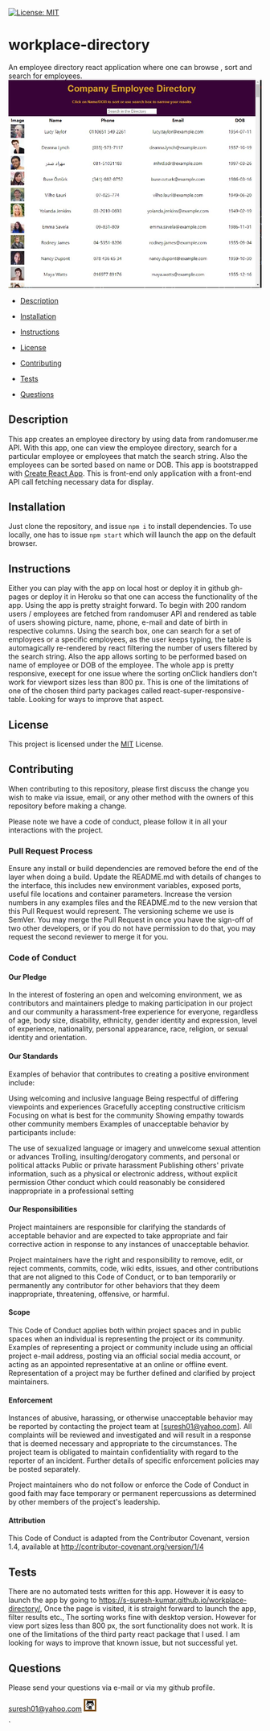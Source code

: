 [![License: MIT](https://img.shields.io/badge/License-MIT-yellow.svg)](https://opensource.org/licenses/MIT)
# workplace-directory 
An employee directory react application where one can browse , sort and search for employees.
[![Thumbnail](public/images/workplace-directory-thumbnail.JPG)](https://s-suresh-kumar.github.io/workplace-directory/)

 - [Description](#Description)

 - [Installation](#Installation)

 - [Instructions](#Instructions)

 - [License](#License)

 - [Contributing](#Contributing)

 - [Tests](#Tests)

 - [Questions](#Questions)

 ## Description

This app creates an employee directory by using data from randomuser.me API. With this app, one can view the employee directory, search for a particular employee or employees that match the search string. Also the employees can be sorted based on name or DOB. This app is bootstrapped with [Create React App](https://github.com/facebook/create-react-app). This is front-end only application with a front-end API call fetching necessary data for display. 

 ## Installation
Just clone the repository, and issue `npm i` to install dependencies. To use locally, one has to issue `npm start` which will launch the app on the default browser. 

 ## Instructions

Either you can play with the app on local host or deploy it in github gh-pages or deploy it in Heroku so that one can access the functionality of the app. Using the app is pretty straight forward. To begin with 200 random users / employees are fetched from randomuser API and rendered as table of users showing picture, name, phone, e-mail and date of birth in respective columns. Using the search box, one can search for a set of employees or a specific employees, as the user keeps typing, the table is automagically re-rendered by react filtering the number of users filtered by the search string. Also the app allows sorting to be performed based on name of employee or DOB of the employee. The whole app is pretty responsive, execept for one issue where the sorting onClick handlers don't work for viewport sizes less than 800 px. This is one of the limitations of one of the chosen third party packages called react-super-responsive-table. Looking for ways to improve that aspect.

 ## License

 This project is licensed under the [MIT](https://opensource.org/licenses/MIT) License.

 ## Contributing

 When contributing to this repository, please first discuss the change you wish to make via issue, email, or any other method with the owners of this repository before making a change.

 Please note we have a code of conduct, please follow it in all your interactions with the project.

 ### Pull Request Process

 Ensure any install or build dependencies are removed before the end of the layer when doing a build.
 Update the README.md with details of changes to the interface, this includes new environment variables, exposed ports, useful file locations and container parameters.
 Increase the version numbers in any examples files and the README.md to the new version that this Pull Request would represent. The versioning scheme we use is SemVer.
 You may merge the Pull Request in once you have the sign-off of two other developers, or if you do not have permission to do that, you may request the second reviewer to merge it for you.

 ### Code of Conduct

 #### Our Pledge

 In the interest of fostering an open and welcoming environment, we as contributors and maintainers pledge to making participation in our project and our community a harassment-free experience for everyone, regardless of age, body size, disability, ethnicity, gender identity and expression, level of experience, nationality, personal appearance, race, religion, or sexual identity and orientation.

 #### Our Standards

 Examples of behavior that contributes to creating a positive environment include:

 Using welcoming and inclusive language
 Being respectful of differing viewpoints and experiences
 Gracefully accepting constructive criticism
 Focusing on what is best for the community
 Showing empathy towards other community members
 Examples of unacceptable behavior by participants include:

 The use of sexualized language or imagery and unwelcome sexual attention or advances
 Trolling, insulting/derogatory comments, and personal or political attacks
 Public or private harassment
 Publishing others' private information, such as a physical or electronic address, without explicit permission
 Other conduct which could reasonably be considered inappropriate in a professional setting

 #### Our Responsibilities

 Project maintainers are responsible for clarifying the standards of acceptable behavior and are expected to take appropriate and fair corrective action in response to any instances of unacceptable behavior.

 Project maintainers have the right and responsibility to remove, edit, or reject comments, commits, code, wiki edits, issues, and other contributions that are not aligned to this Code of Conduct, or to ban temporarily or permanently any contributor for other behaviors that they deem inappropriate, threatening, offensive, or harmful.

 #### Scope

 This Code of Conduct applies both within project spaces and in public spaces when an individual is representing the project or its community. Examples of representing a project or community include using an official project e-mail address, posting via an official social media account, or acting as an appointed representative at an online or offline event. Representation of a project may be further defined and clarified by project maintainers.

 #### Enforcement

 Instances of abusive, harassing, or otherwise unacceptable behavior may be reported by contacting the project team at [suresh01@yahoo.com]. All complaints will be reviewed and investigated and will result in a response that is deemed necessary and appropriate to the circumstances. The project team is obligated to maintain confidentiality with regard to the reporter of an incident. Further details of specific enforcement policies may be posted separately.

 Project maintainers who do not follow or enforce the Code of Conduct in good faith may face temporary or permanent repercussions as determined by other members of the project's leadership.

 #### Attribution

 This Code of Conduct is adapted from the Contributor Covenant, version 1.4, available at http://contributor-covenant.org/version/1/4

 ## Tests

 There are no automated tests written for this app. However it is easy to launch the app by going to https://s-suresh-kumar.github.io/workplace-directory/, Once the page is visited, it is straight forward to launch the app, filter results etc., The sorting works fine with desktop version.  However for view port sizes less than 800 px, the sort functionality does not work. It is one of the limitations of the third party react package that I used. I am looking for ways to improve that known issue, but not successful yet.

 ## Questions

 Please send your questions via e-mail or via my github profile.

 suresh01@yahoo.com
 [![Thumbnail](public/images/github.jpg)](https://github.com/s-suresh-kumar)

 `
